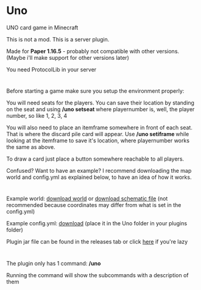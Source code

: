 # Uno
UNO card game in Minecraft

This is not a mod. This is a server plugin.

Made for **Paper 1.16.5** - probably not compatible with other versions. (Maybe i'll make support for other versions later)

You need ProtocolLib in your server
#
Before starting a game make sure you setup the environment properly:

You will need seats for the players. You can save their location by standing on the seat and using **/uno setseat <playernumber>** where playernumber is, well, the player number, so like 1, 2, 3, 4
  
You will also need to place an itemframe somewhere in front of each seat. That is where the discard pile card will appear. Use **/uno setiframe <playernumber>** while looking at the itemframe to save it's location, where playernumber works the same as above.

To draw a card just place a button somewhere reachable to all players.
  
Confused? Want to have an example? I recommend downloading the map world and config.yml as explained below, to have an idea of how it works.
  
#
  
Example world: [download world](http://pafias.tk/minecraft/uno.zip) or [download schematic file](http://pafias.tk/minecraft/uno.schem) (not recommended because coordinates may differ from what is set in the config.yml)
  
Example config.yml: [download](http://pafias.tk/minecraft/config.yml) (place it in the Uno folder in your plugins folder)

Plugin jar file can be found in the releases tab or click [here](https://github.com/Pafias/Uno/releases/latest/download/Uno-1.0-SNAPSHOT.jar) if you're lazy

#

The plugin only has 1 command: **/uno**
  
Running the command will show the subcommands with a description of them
